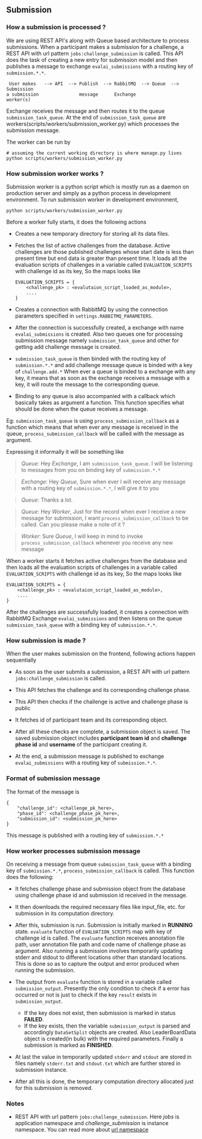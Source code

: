 ## Submission

### How a submission is processed ?

We are using REST API's along with Queue based architecture to process submissions. When a participant makes a submission for a challenge, a REST API with url pattern `jobs:challenge_submission` is called. This API does the task of creating a new entry for submission model and then publishes a message to exchange `evalai_submissions` with a routing key of `submission.*.*`.

     User makes   --> API  --> Publish  --> RabbitMQ  --> Queue  --> Submission
    a submission               message      Exchange                  worker(s)


Exchange receives the message and then routes it to the queue `submission_task_queue`. At the end of `submission_task_queue` are workers(scripts/workers/submission_worker.py) which processes the submission message.

The worker can be run by

```
# assuming the current working directory is where manage.py lives
python scripts/workers/submission_worker.py
```

### How submission worker works ?

Submission worker is a python script which is mostly run as a daemon on production server and simply as a python process in development environment. To run submission worker in development environment,

```
python scripts/workers/submission_worker.py
```

Before a worker fully starts, it does the following actions

* Creates a new temporary directory for storing all its data files.

* Fetches the list of active challenges from the database. Active challenges are those published challenges whose start date is less than present time but end data is greater than present time. It loads all the evaluation scripts of challenges in a variable called `EVALUATION_SCRIPTS` with challenge id as its key, So the maps looks like

    ```
    EVALUATION_SCRIPTS = {
        <challenge_pk> : <evalutaion_script_loaded_as_module>,
        ....
    }
    ```

* Creates a connection with RabbitMQ by using the connection parameters specified in `settings.RABBITMQ_PARAMETERS`.

* After the connection is successfully created, a exchange with name `evalai_submissions` is created.
Also two queues one for processing submission message namely `submission_task_queue` and other for getting add challenge message is created.

* `submission_task_queue` is then binded with the routing key of `submission.*.*` and add challenge message queue is binded with a key of `challenge.add.*`
When ever a queue is binded to a exchange with any key, it means that as soon as the exchange receives a message with a key, it will route the message to the corresponding queue.

* Binding to any queue is also accompanied with a callback which basically takes as argument a function. This function specifies what should be done when the queue receives a message.

Eg: `submission_task_queue` is using `process_submission_callback` as a function which means that when ever any message is received in the queue, `process_submission_callback` will be called with the message as argument.

Expressing it informally it will be something like

> _Queue_: Hey _Exchange_, I am `submission_task_queue`. I will be listening to messages from you on binding key of `submission.*.*`

> _Exchange_: Hey _Queue_, Sure when ever I will receive any message with a routing key of `submission.*.*`, I will give it to you

> _Queue_: Thanks a lot.

> _Queue_: Hey _Worker_, Just for the record when ever I receive a new message for submission, I want `process_submission_callback` to be called. Can you please make a note of it ?

> _Worker_: Sure _Queue_, I will keep in mind to invoke `process_submission_callback` whenever you receive any new message



When a worker starts it fetches active challenges from the database and then loads all the evaluation scripts of challenges in a variable called `EVALUATION_SCRIPTS` with challenge id as its key, So the maps looks like

```
EVALUATION_SCRIPTS = {
    <challenge_pk> : <evalutaion_script_loaded_as_module>,
    ....
}
```

After the challenges are successfully loaded, it creates a connection with RabbitMQ Exchange `evalai_submissions` and then listens on the queue `submission_task_queue` with a binding key of `submission.*.*`.


### How submission is made ?

When the user makes submission on the frontend, following actions happen sequentially

* As soon as the user submits a submission, a REST API with url pattern `jobs:challenge_submission` is called.

* This API fetches the challenge and its corresponding challenge phase.

* This API then checks if the challenge is active and challenge phase is public

* It fetches id of participant team and its corresponding object.

* After all these checks are complete, a submission object is saved. The saved submission object includes __participant team id__ and __challenge phase id__ and __username__ of the participant creating it.

* At the end, a submission message is published to exchange `evalai_submissions` with a routing key of `submission.*.*`.

### Format of submission message

The format of the message is

```
{
    "challenge_id": <challenge_pk_here>,
    "phase_id": <challenge_phase_pk_here>,
    "submission_id": <submission_pk_here>
}
```

This message is published with a routing key of `submission.*.*`


### How worker processes submission message

On receiving a message from queue `submission_task_queue` with a binding key of `submission.*.*`, `process_submission_callback` is called. This function does the following:

* It fetches challenge phase and submission object from the database using challenge phase id and submission id received in the message.

* It then downloads the required necessary files like input_file, etc. for submission in its computation directory.

* After this, submission is run. Submission is initially marked in __RUNNING__ state. `evaluate` function of `EVALUATION_SCRIPTS` map with key of challenge id is called. The `evaluate` function receives annotation file path, user annotation file path and code name of challenge phase as argument. Also running a submission involves temporarily updating stderr and stdout to different locations other than standard locations. This is done so as to capture the output and error produced when running the submission.

* The output from `evaluate` function is stored in a variable called `submission_output`. Presently the only condition to check if a error has occurred or not is just to check if the key `result` exists in `submission_output`.

    * If the key does not exist, then submission is marked in status __FAILED__.
    * If the key exists, then the variable `submission_output` is parsed and accordingly `DataSetSplit` objects are created. Also LeaderBoardData object is created(in bulk) with the required parameters. Finally a submission is marked as __FINISHED__.

* At last the value in temporarily updated `stderr` and `stdout` are stored in files namely `stderr.txt` and `stdout.txt` which are further stored in submission instance.

* After all this is done, the temporary computation directory allocated just for this submission is removed.

### Notes

* REST API with url pattern `jobs:challenge_submission`. Here _jobs_ is application namespace and _challenge_submission_ is instance namespace. You can read more about [url namespace](https://docs.djangoproject.com/en/1.10/topics/http/urls/#url-namespaces)

